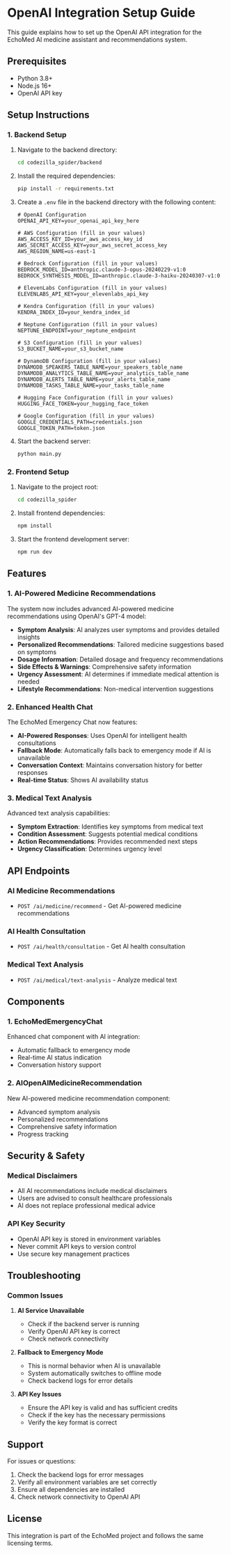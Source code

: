 # OpenAI Integration Setup Guide

This guide explains how to set up the OpenAI API integration for the EchoMed AI medicine assistant and recommendations system.

## Prerequisites

- Python 3.8+
- Node.js 16+
- OpenAI API key

## Setup Instructions

### 1. Backend Setup

1. Navigate to the backend directory:
   ```bash
   cd codezilla_spider/backend
   ```

2. Install the required dependencies:
   ```bash
   pip install -r requirements.txt
   ```

3. Create a `.env` file in the backend directory with the following content:
   ```env
   # OpenAI Configuration
   OPENAI_API_KEY=your_openai_api_key_here

   # AWS Configuration (fill in your values)
   AWS_ACCESS_KEY_ID=your_aws_access_key_id
   AWS_SECRET_ACCESS_KEY=your_aws_secret_access_key
   AWS_REGION_NAME=us-east-1

   # Bedrock Configuration (fill in your values)
   BEDROCK_MODEL_ID=anthropic.claude-3-opus-20240229-v1:0
   BEDROCK_SYNTHESIS_MODEL_ID=anthropic.claude-3-haiku-20240307-v1:0

   # ElevenLabs Configuration (fill in your values)
   ELEVENLABS_API_KEY=your_elevenlabs_api_key

   # Kendra Configuration (fill in your values)
   KENDRA_INDEX_ID=your_kendra_index_id

   # Neptune Configuration (fill in your values)
   NEPTUNE_ENDPOINT=your_neptune_endpoint

   # S3 Configuration (fill in your values)
   S3_BUCKET_NAME=your_s3_bucket_name

   # DynamoDB Configuration (fill in your values)
   DYNAMODB_SPEAKERS_TABLE_NAME=your_speakers_table_name
   DYNAMODB_ANALYTICS_TABLE_NAME=your_analytics_table_name
   DYNAMODB_ALERTS_TABLE_NAME=your_alerts_table_name
   DYNAMODB_TASKS_TABLE_NAME=your_tasks_table_name

   # Hugging Face Configuration (fill in your values)
   HUGGING_FACE_TOKEN=your_hugging_face_token

   # Google Configuration (fill in your values)
   GOOGLE_CREDENTIALS_PATH=credentials.json
   GOOGLE_TOKEN_PATH=token.json
   ```

4. Start the backend server:
   ```bash
   python main.py
   ```

### 2. Frontend Setup

1. Navigate to the project root:
   ```bash
   cd codezilla_spider
   ```

2. Install frontend dependencies:
   ```bash
   npm install
   ```

3. Start the frontend development server:
   ```bash
   npm run dev
   ```

## Features

### 1. AI-Powered Medicine Recommendations

The system now includes advanced AI-powered medicine recommendations using OpenAI's GPT-4 model:

- **Symptom Analysis**: AI analyzes user symptoms and provides detailed insights
- **Personalized Recommendations**: Tailored medicine suggestions based on symptoms
- **Dosage Information**: Detailed dosage and frequency recommendations
- **Side Effects & Warnings**: Comprehensive safety information
- **Urgency Assessment**: AI determines if immediate medical attention is needed
- **Lifestyle Recommendations**: Non-medical intervention suggestions

### 2. Enhanced Health Chat

The EchoMed Emergency Chat now features:

- **AI-Powered Responses**: Uses OpenAI for intelligent health consultations
- **Fallback Mode**: Automatically falls back to emergency mode if AI is unavailable
- **Conversation Context**: Maintains conversation history for better responses
- **Real-time Status**: Shows AI availability status

### 3. Medical Text Analysis

Advanced text analysis capabilities:

- **Symptom Extraction**: Identifies key symptoms from medical text
- **Condition Assessment**: Suggests potential medical conditions
- **Action Recommendations**: Provides recommended next steps
- **Urgency Classification**: Determines urgency level

## API Endpoints

### AI Medicine Recommendations
- `POST /ai/medicine/recommend` - Get AI-powered medicine recommendations

### AI Health Consultation
- `POST /ai/health/consultation` - Get AI health consultation

### Medical Text Analysis
- `POST /ai/medical/text-analysis` - Analyze medical text

## Components

### 1. EchoMedEmergencyChat
Enhanced chat component with AI integration:
- Automatic fallback to emergency mode
- Real-time AI status indication
- Conversation history support

### 2. AIOpenAIMedicineRecommendation
New AI-powered medicine recommendation component:
- Advanced symptom analysis
- Personalized recommendations
- Comprehensive safety information
- Progress tracking

## Security & Safety

### Medical Disclaimers
- All AI recommendations include medical disclaimers
- Users are advised to consult healthcare professionals
- AI does not replace professional medical advice

### API Key Security
- OpenAI API key is stored in environment variables
- Never commit API keys to version control
- Use secure key management practices

## Troubleshooting

### Common Issues

1. **AI Service Unavailable**
   - Check if the backend server is running
   - Verify OpenAI API key is correct
   - Check network connectivity

2. **Fallback to Emergency Mode**
   - This is normal behavior when AI is unavailable
   - System automatically switches to offline mode
   - Check backend logs for error details

3. **API Key Issues**
   - Ensure the API key is valid and has sufficient credits
   - Check if the key has the necessary permissions
   - Verify the key format is correct

## Support

For issues or questions:
1. Check the backend logs for error messages
2. Verify all environment variables are set correctly
3. Ensure all dependencies are installed
4. Check network connectivity to OpenAI API

## License

This integration is part of the EchoMed project and follows the same licensing terms.
